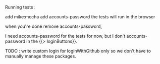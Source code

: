Running tests : 

add mike:mocha
add accounts-password
the tests will run in the browser

when you're done remove accounts-password,

I need accounts-password for the tests for now, but I don't accounts-password in the {{> loginButtons}}.

TODO : write custom login for loginWithGithub only so we don't have to manually manage these packages.



